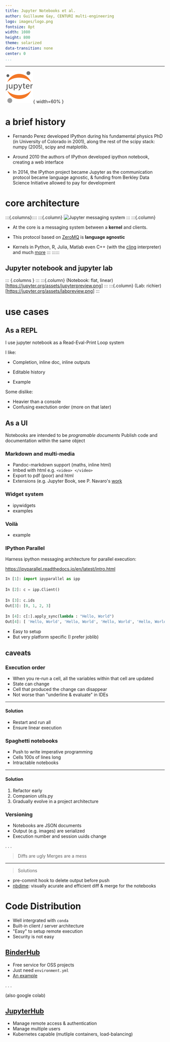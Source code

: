 ```yaml
---
title: Jupyter Notebooks et al.
author: Guillaume Gay, CENTURI multi-engineering
logo: images/logo.png
fontsize: 8pt
width: 1080
height: 800
theme: solarized
data-transition: none
center: 0
...
```


----

![](images/Jupyter_logo.svg){ width=60% }


# a brief history


* Fernando Perez developed IPython during his fundamental physics PhD
(in University of Colorado in 2001), along the rest of the scipy stack: numpy (2005), scipy and matplotlib.

* Around 2010 the authors of IPython developed ipython notebook, creating a web interface

* In 2014, the IPython project became Jupyter as the communication protocol became language agnostic, & funding from Berkley Data Science Initiative allowed to pay for development



# core architecture

:::{.columns}::::
:::{.column}
![[Jupyter messaging system](https://jupyter-client.readthedocs.io/en/latest/messaging.html)](https://jupyter-client.readthedocs.io/en/latest/_images/frontend-kernel.png)
:::
:::{.column}
* At the core is a messaging system between a **kernel** and clients.

* This protocol based on [ZeroMQ](https://zeromq.org) is **language agnostic**

* Kernels in Python, R, Julia, Matlab even C++ (with the
  [cling](https://github.com/root-project/cling) interpreter) and much
  [more](https://github.com/jupyter/jupyter/wiki/Jupyter-kernels)
:::
::::::

## Jupyter notebook and jupyter lab

::: {.columns } :::
:::{.column}
(Notebook: flat, linear)[https://jupyter.org/assets/jupyterpreview.png]
:::
:::{.column}
(Lab: richier)[https://jupyter.org/assets/labpreview.png]
:::


# use cases

## As a REPL

I use jupyter notebook as a Read-Eval-Print Loop system

I like:

* Completion, inline doc, inline outputs

* Editable history

* Example

Some dislike:

* Heavier than a console
* Confusing exectution order (more on that later)

## As a UI

Notebooks are intended to be *programable documents*
Publish code and documentation within the same object

### Markdown and multi-media

* Pandoc-markdown support (maths, inline html)
* Imbed with html e.g. `<video> </video>`
* Export to pdf (poor) and html
* Extensions (e.g. Jupyter Book, see P. Navaro's [work](https://pnavaro.github.io/big-data/intro.html)


### Widget system

* ipywidgets
* examples


### Voilà

* example

### IPython Parallel

Harness ipython messaging architecture for parallel execution:

https://ipyparallel.readthedocs.io/en/latest/intro.html

```python
In [1]: import ipyparallel as ipp

In [2]: c = ipp.Client()

In [3]: c.ids
Out[3]: [0, 1, 2, 3]

In [4]: c[:].apply_sync(lambda : "Hello, World")
Out[4]: [ 'Hello, World', 'Hello, World', 'Hello, World', 'Hello, World' ]
```

* Easy to setup
* But very platform specific (I prefer joblib)

## caveats

### Execution order

* When you re-run a cell, all the variables within that cell are updated
* State can change
* Cell that produced the change can disappear
* Not worse than "underline & evaluate" in IDEs


-----

####  Solution

* Restart and run all
* Ensure linear execution


### Spaghetti notebooks

* Push to write imperative programming
* Cells 100s of lines long
* Intractable notebooks

----

#### Solution

1. Refactor early
2. Companion utils.py
3. Gradually evolve in a project architecture


### Versioning

* Notebooks are JSON documents
* Output (e.g. images) are serialized
* Execution number and session uuids change

. . .

> Diffs are ugly
> Merges are a mess

----

> Solutions

* pre-commit hook to delete output before push
* [nbdime](https://nbdime.readthedocs.io/en/latest/): visually acurate and efficient diff & merge for the notebooks

# Code Distribution

* Well intergrated with `conda`
* Built-in client / server architecture
* "Easy" to setup remote execution
* Security is not easy

## [BinderHub](https://binderhub.readthedocs.io/en/latest/index.html)

* Free service for OSS projects
* Just need `environment.yml`
* [An example](https://github.com/DamCB/tyssue-demo)

. . .

(also google colab)


## [JupyterHub](https://hub.jupyter.org)

* Manage remote access & authentication
* Manage multiple users
* Kubernetes capable (mutliple containers, load-balancing)
